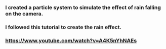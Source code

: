 ### I created a particle system to simulate the effect of rain falling on the camera.
### I followed this tutorial to create the rain effect.
### <a href="https://www.youtube.com/watch?v=A4K5nYhNAEs">https://www.youtube.com/watch?v=A4K5nYhNAEs</a>